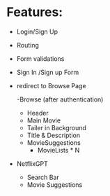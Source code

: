 # Features:

- Login/Sign Up
- Routing
- Form validations
- Sign In /Sign up Form
- redirect to Browse Page

  -Browse (after authentication)

  - Header
  - Main Movie
  - Tailer in Background
  - Title & Description
  - MovieSuggestions
    - MovieLists \* N

- NetflixGPT
  - Search Bar
  - Movie Suggestions

